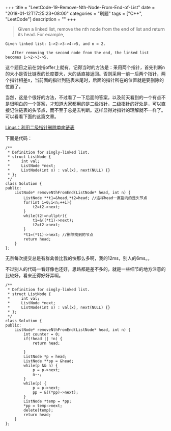 +++
title = "LeetCode-19-Remove-Nth-Node-From-End-of-List"
date = "2018-01-12T17:25:23+08:00"
categories = "刷题"
tags = ["C++", "LeetCode"]
description = ""
+++

> Given a linked list, remove the nth node from the end of list and return its head.
For example,
```
Given linked list: 1->2->3->4->5, and n = 2.

   After removing the second node from the end, the linked list becomes 1->2->3->5.
```

这个题目之前在剑指offer上就有，记得当时的方法是：采用两个指针，首先判断n的大小是否比链表的长度要大，大的话直接返回。否则采用一前一后两个指针，两个指针相差n，当前面的指针到链表末尾时，后面的指针所在的位置就是要删除的位置了。

当然，这是个很好的方法，不过看了一下后面的答案，以及前天看到的一个有点不是很明白的一个答案，才知道大家都用的是二级指针，二级指针的好处是，可以直接记住链表的头节点，而不至于总是去判断。这样显得对指针的理解就不一样了。可以看看下面的这篇文章。

[Linus：利用二级指针删除单向链表](http://blogread.cn/it/article/6243?f=wb)

下面是代码：
```
/**
 * Definition for singly-linked list.
 * struct ListNode {
 *     int val;
 *     ListNode *next;
 *     ListNode(int x) : val(x), next(NULL) {}
 * };
 */
class Solution {
public:
    ListNode* removeNthFromEnd(ListNode* head, int n) {
        ListNode **t1=&head,*t2=head; //这样head一直指向的是头节点
        for(int i=0;i<n;++i){
            t2=t2->next;
        }
        while(t2!=nullptr){
            t1=&((*t1)->next);
            t2=t2->next;
        }
        *t1=(*t1)->next; //删除找到的节点
        return head;
    }
};
```

无奈每次提交总是有群禽兽比我的快那么多啊，我的12ms，别人的6ms。。

不过别人的代码一看好像也还好，思路都是差不多的，就是一些细节的地方注意的比较好，看来还得好好弄啊。
```
/**
 * Definition for singly-linked list.
 * struct ListNode {
 *     int val;
 *     ListNode *next;
 *     ListNode(int x) : val(x), next(NULL) {}
 * };
 */
class Solution {
public:
    ListNode* removeNthFromEnd(ListNode* head, int n) {
        int counter = 0;
        if(!head || !n) {
            return head;

        }
        ListNode *p = head;
        ListNode **pp = &head;
        while(p && n) {
            p = p->next;
            n--;
        }
        while(p) {
            p = p->next;
            pp = &((*pp)->next);
        }
        ListNode *temp = *pp;
        *pp = temp->next;
        delete(temp);
        return head;
    }
};
```

